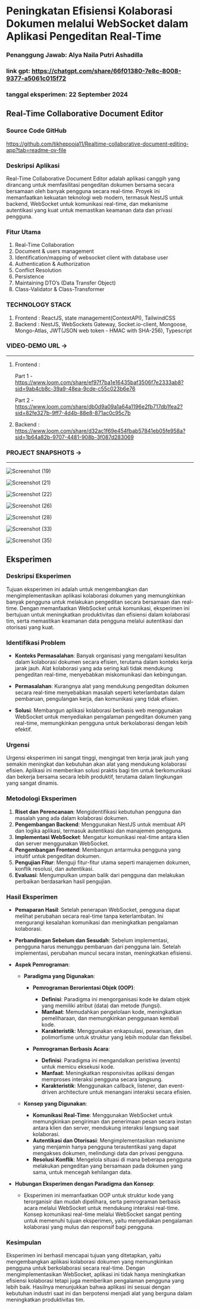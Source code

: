 # Peningkatan Efisiensi Kolaborasi Dokumen melalui WebSocket dalam Aplikasi Pengeditan Real-Time
### Penanggung Jawab: Alya Naila Putri Ashadilla
### link gpt: https://chatgpt.com/share/66f01380-7e8c-8008-9377-a5061c015f72
### tanggal eksperimen: 22 September 2024

##  Real-Time Collaborative Document Editor
### Source Code GitHub
https://github.com/tikhepooja11/Realtime-collaborative-document-editing-app?tab=readme-ov-file 

### Deskripsi Aplikasi 
 Real-Time Collaborative Document Editor adalah aplikasi canggih yang dirancang untuk memfasilitasi pengeditan dokumen bersama secara bersamaan oleh banyak pengguna secara real-time. Proyek ini memanfaatkan kekuatan teknologi web modern, termasuk NestJS untuk backend, WebSocket untuk komunikasi real-time, dan mekanisme autentikasi yang kuat untuk memastikan keamanan data dan privasi pengguna.

### Fitur Utama
  1. Real-Time Collaboration
  2. Document & users management
  3. Identification/mapping of websocket client with database user
  4. Authentication & Authorization
  5. Conflict Resolution
  6. Persistence
  7. Maintaining DTO’s (Data Transfer Object)
  8. Class-Validator & Class-Transformer

### TECHNOLOGY STACK  
  1. Frontend : ReactJS, state management(ContextAPI), TailwindCSS
  2. Backend : NestJS, WebSockets Gateway, Socket.io-client, Mongoose, Mongo-Atlas, JWT(JSON web token - HMAC with SHA-256), Typescript


### VIDEO-DEMO URL ->
--------------------------------------------------------------------------------------------------------
  1. Frontend :
      
       Part 1 - https://www.loom.com/share/ef97f7ba1e16435baf3506f7e2333ab8?sid=9ab4cb8c-39a9-48ea-9cde-c55c023b6e76

       Part 2 - https://www.loom.com/share/db0d9a09a1a64a1196e2fb717db1fea2?sid=82fe327b-9ff7-4d4b-88e8-871ac0c95c7b
     
  3. Backend :
                https://www.loom.com/share/d32ac1f69e454fbab57841eb05fe958a?sid=1b64a82b-9707-4481-908b-3f087d283069

### PROJECT SNAPSHOTS ->
--------------------------------------------------------------------------------------------------------
![Screenshot (19)](https://github.com/tikhepooja11/Realtime-collaborative-document-editing-app/assets/47672660/4e9c93d3-9b8d-4170-8683-41b3c9cdf44d)


![Screenshot (21)](https://github.com/tikhepooja11/Realtime-collaborative-document-editing-app/assets/47672660/d8d46bcc-af22-40d3-964e-707766b51522)


![Screenshot (22)](https://github.com/tikhepooja11/Realtime-collaborative-document-editing-app/assets/47672660/37f102ba-e5d4-4083-8b7f-660db28e2cb9)


![Screenshot (26)](https://github.com/tikhepooja11/Realtime-collaborative-document-editing-app/assets/47672660/bec637a6-c544-4f26-877b-5cd6dc594647)


![Screenshot (28)](https://github.com/tikhepooja11/Realtime-collaborative-document-editing-app/assets/47672660/ee8a2558-3320-40be-9f96-b40d3f5e2c16)


![Screenshot (33)](https://github.com/tikhepooja11/Realtime-collaborative-document-editing-app/assets/47672660/b7bea3c8-584d-4247-924f-dbe96bc2bd24)


![Screenshot (35)](https://github.com/tikhepooja11/Realtime-collaborative-document-editing-app/assets/47672660/179da481-b196-410e-a4ce-d56cd1b43442)

## Eksperimen
### Deskripsi Eksperimen
Tujuan eksperimen ini adalah untuk mengembangkan dan mengimplementasikan aplikasi kolaborasi dokumen yang memungkinkan banyak pengguna untuk melakukan pengeditan secara bersamaan dan real-time. Dengan memanfaatkan WebSocket untuk komunikasi, eksperimen ini bertujuan untuk meningkatkan produktivitas dan efisiensi dalam kolaborasi tim, serta memastikan keamanan data pengguna melalui autentikasi dan otorisasi yang kuat.

### Identifikasi Problem
- **Konteks Permasalahan**: Banyak organisasi yang mengalami kesulitan dalam kolaborasi dokumen secara efisien, terutama dalam konteks kerja jarak jauh. Alat kolaborasi yang ada sering kali tidak mendukung pengeditan real-time, menyebabkan miskomunikasi dan kebingungan.
  
- **Permasalahan**: Kurangnya alat yang mendukung pengeditan dokumen secara real-time menyebabkan masalah seperti keterlambatan dalam pembaruan, pengulangan kerja, dan komunikasi yang tidak efisien.

- **Solusi**: Membangun aplikasi kolaborasi berbasis web menggunakan WebSocket untuk menyediakan pengalaman pengeditan dokumen yang real-time, memungkinkan pengguna untuk berkolaborasi dengan lebih efektif.

### Urgensi
Urgensi eksperimen ini sangat tinggi, mengingat tren kerja jarak jauh yang semakin meningkat dan kebutuhan akan alat yang mendukung kolaborasi efisien. Aplikasi ini memberikan solusi praktis bagi tim untuk berkomunikasi dan bekerja bersama secara lebih produktif, terutama dalam lingkungan yang sangat dinamis.

### Metodologi Eksperimen
1. **Riset dan Perencanaan**: Mengidentifikasi kebutuhan pengguna dan masalah yang ada dalam kolaborasi dokumen.
2. **Pengembangan Backend**: Menggunakan NestJS untuk membuat API dan logika aplikasi, termasuk autentikasi dan manajemen pengguna.
3. **Implementasi WebSocket**: Mengatur komunikasi real-time antara klien dan server menggunakan WebSocket.
4. **Pengembangan Frontend**: Membangun antarmuka pengguna yang intuitif untuk pengeditan dokumen.
5. **Pengujian Fitur**: Menguji fitur-fitur utama seperti manajemen dokumen, konflik resolusi, dan autentikasi.
6. **Evaluasi**: Mengumpulkan umpan balik dari pengguna dan melakukan perbaikan berdasarkan hasil pengujian.

### Hasil Eksperimen
- **Pemaparan Hasil**: Setelah penerapan WebSocket, pengguna dapat melihat perubahan secara real-time tanpa keterlambatan. Ini mengurangi kesalahan komunikasi dan meningkatkan pengalaman kolaborasi.
  
- **Perbandingan Sebelum dan Sesudah**: Sebelum implementasi, pengguna harus menunggu pembaruan dari pengguna lain. Setelah implementasi, perubahan muncul secara instan, meningkatkan efisiensi.

- **Aspek Pemrograman**:
  - **Paradigma yang Digunakan**:
    - **Pemrograman Berorientasi Objek (OOP)**:
      - **Definisi**: Paradigma ini mengorganisasi kode ke dalam objek yang memiliki atribut (data) dan metode (fungsi).
      - **Manfaat**: Memudahkan pengelolaan kode, meningkatkan pemeliharaan, dan memungkinkan penggunaan kembali kode.
      - **Karakteristik**: Menggunakan enkapsulasi, pewarisan, dan polimorfisme untuk struktur yang lebih modular dan fleksibel.

    - **Pemrograman Berbasis Acara**:
      - **Definisi**: Paradigma ini mengandalkan peristiwa (events) untuk memicu eksekusi kode.
      - **Manfaat**: Meningkatkan responsivitas aplikasi dengan memproses interaksi pengguna secara langsung.
      - **Karakteristik**: Menggunakan callback, listener, dan event-driven architecture untuk menangani interaksi secara efisien.

  - **Konsep yang Digunakan**: 
    - **Komunikasi Real-Time**: Menggunakan WebSocket untuk memungkinkan pengiriman dan penerimaan pesan secara instan antara klien dan server, mendukung interaksi langsung saat kolaborasi.
    - **Autentikasi dan Otorisasi**: Mengimplementasikan mekanisme yang menjamin hanya pengguna terautentikasi yang dapat mengakses dokumen, melindungi data dan privasi pengguna.
    - **Resolusi Konflik**: Mengelola situasi di mana beberapa pengguna melakukan pengeditan yang bersamaan pada dokumen yang sama, untuk mencegah kehilangan data.

- **Hubungan Eksperimen dengan Paradigma dan Konsep**: 
  - Eksperimen ini memanfaatkan OOP untuk struktur kode yang terorganisir dan mudah dipelihara, serta pemrograman berbasis acara melalui WebSocket untuk mendukung interaksi real-time. Konsep komunikasi real-time melalui WebSocket sangat penting untuk memenuhi tujuan eksperimen, yaitu menyediakan pengalaman kolaborasi yang mulus dan responsif bagi pengguna.

### Kesimpulan
Eksperimen ini berhasil mencapai tujuan yang ditetapkan, yaitu mengembangkan aplikasi kolaborasi dokumen yang memungkinkan pengguna untuk berkolaborasi secara real-time. Dengan mengimplementasikan WebSocket, aplikasi ini tidak hanya meningkatkan efisiensi kolaborasi tetapi juga memberikan pengalaman pengguna yang lebih baik. Hasilnya menunjukkan bahwa aplikasi ini sesuai dengan kebutuhan industri saat ini dan berpotensi menjadi alat yang berguna dalam meningkatkan produktivitas tim.

